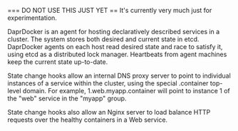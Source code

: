 === DO NOT USE THIS JUST YET ==
It's currently very much just for experimentation.

DaprDocker is an agent for hosting declaratively described services in a cluster.
The system stores both desired and current state in etcd. DaprDocker agents on each host read desired state and race to
satisfy it, using etcd as a distributed lock manager. Heartbeats from agent machines keep the current state up-to-date.

State change hooks allow an internal DNS proxy server to point to individual instances of a service within the cluster,
using the special .container top-level domain.
For example, 1.web.myapp.container will point to instance 1 of the "web" service in the "myapp" group.

State change hooks also allow an Nginx server to load balance HTTP requests over the healthy containers in a Web
service.